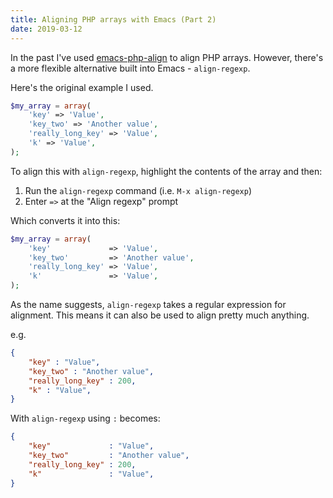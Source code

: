 ```yaml
---
title: Aligning PHP arrays with Emacs (Part 2)
date: 2019-03-12
---
```


In the past I've used [emacs-php-align](/notes/aligning-php-arrays-with-emacs/)
to align PHP arrays. However, there's a more flexible alternative built into
Emacs - `align-regexp`.

Here's the original example I used.

```php
$my_array = array(
    'key' => 'Value',
    'key_two' => 'Another value',
    'really_long_key' => 'Value',
    'k' => 'Value',
);
```

To align this with `align-regexp`, highlight the contents of the array and then:

1. Run the `align-regexp` command (i.e. `M-x align-regexp`)
2. Enter `=>` at the "Align regexp" prompt

Which converts it into this:

```php
$my_array = array(
    'key'             => 'Value',
    'key_two'         => 'Another value',
    'really_long_key' => 'Value',
    'k'               => 'Value',
);
```

As the name suggests, `align-regexp` takes a regular expression for
alignment. This means it can also be used to align pretty much anything.

e.g.

```json
{
    "key" : "Value",
    "key_two" : "Another value",
    "really_long_key" : 200,
    "k" : "Value",
}
```

With `align-regexp` using `:` becomes:

```json
{
    "key"             : "Value",
    "key_two"         : "Another value",
    "really_long_key" : 200,
    "k"               : "Value",
}
```
